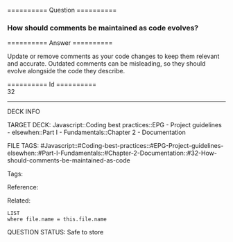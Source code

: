 ========== Question ==========  

### How should comments be maintained as code evolves?  

========== Answer ==========  

Update or remove comments as your code changes to keep them relevant and accurate. Outdated comments can be misleading, so they should evolve alongside the code they describe.

========== Id ==========  
32

---

DECK INFO

TARGET DECK: Javascript::Coding best practices::EPG - Project guidelines - elsewhen::Part I - Fundamentals::Chapter 2 - Documentation

FILE TAGS: #Javascript::#Coding-best-practices::#EPG-Project-guidelines-elsewhen::#Part-I-Fundamentals::#Chapter-2-Documentation::#32-How-should-comments-be-maintained-as-code

Tags:

Reference:

Related:

```dataview
LIST
where file.name = this.file.name
```

QUESTION STATUS: Safe to store
